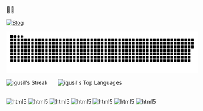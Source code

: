 ### 👋🏻

[![Blog](https://img.shields.io/badge/website-000000?style=for-the-badge&logo=About.me&logoColor=white)](https://joseigor.com)
<div>
  <img src="./snake.svg">
</div>

![igusil's Streak](https://github-readme-streak-stats.herokuapp.com/?user=igusil&theme=blue-green&hide_border=false) $~~~~~$ ![igusil's Top Languages](https://github-readme-stats.vercel.app/api/top-langs/?username=igusil&theme=nightowl&show_icons=true&hide_border=true&layout=compact)

<div style="display: inline block;"><br/>
  <img align="center" alt="html5" src="https://img.shields.io/badge/C-00599C?style=for-the-badge&logo=c&logoColor=white">
  <img align="center" alt="html5" src="https://img.shields.io/badge/Shell_Script-121011?style=for-the-badge&logo=gnu-bash&logoColor=white">
  <img align="center" alt="html5" src="https://img.shields.io/badge/JavaScript-323330?style=for-the-badge&logo=javascript&logoColor=F7DF1E">
  <img align="center" alt="html5" src="https://img.shields.io/badge/HTML5-E34F26?style=for-the-badge&logo=html5&logoColor=white">
  <img align="center" alt="html5" src="https://img.shields.io/badge/CSS3-1572B6?style=for-the-badge&logo=css3&logoColor=white">
  <img align="center" alt="html5" src="https://img.shields.io/badge/Linux-FCC624?style=for-the-badge&logo=linux&logoColor=black">
  <img align="center" alt="html5" src="https://img.shields.io/badge/Windows-0078D6?style=for-the-badge&logo=windows&logoColor=white">
</div>
